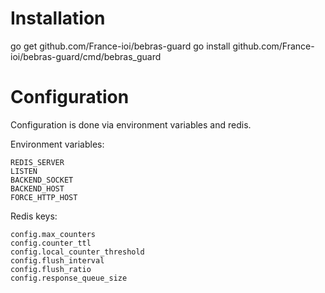 
# Installation

  go get github.com/France-ioi/bebras-guard
  go install github.com/France-ioi/bebras-guard/cmd/bebras_guard

# Configuration

Configuration is done via environment variables and redis.

Environment variables:

    REDIS_SERVER
    LISTEN
    BACKEND_SOCKET
    BACKEND_HOST
    FORCE_HTTP_HOST

Redis keys:

    config.max_counters
    config.counter_ttl
    config.local_counter_threshold
    config.flush_interval
    config.flush_ratio
    config.response_queue_size
